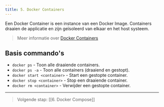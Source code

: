 ```yaml
---
title: 5. Docker Containers
---
```

Een Docker Container is een instance van een Docker Image. Containers draaien de applicatie en zijn geïsoleerd van elkaar en het host systeem.

> Meer informatie over [Docker Containers](https://www.docker.com/resources/what-container/)

## Basis commando's
- `docker ps` - Toon alle draaiende containers.
- `docker ps -a` - Toon alle containers (draaiend en gestopt).
- `docker start <container>` - Start een gestopte container.
- `docker stop <container>` - Stop een draaiende container.
- `docker rm <container>` - Verwijder een gestopte container.

---
> Volgende stap: [[6. Docker Compose]]